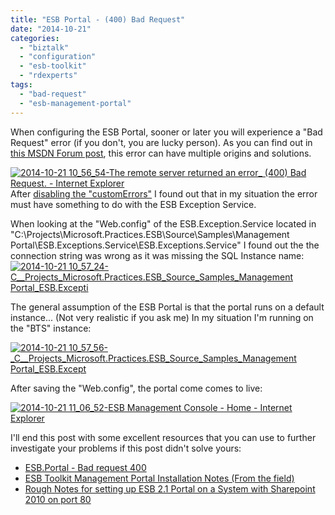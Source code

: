 ```yaml
---
title: "ESB Portal - (400) Bad Request"
date: "2014-10-21"
categories: 
  - "biztalk"
  - "configuration"
  - "esb-toolkit"
  - "rdexperts"
tags: 
  - "bad-request"
  - "esb-management-portal"
---
```


When configuring the ESB Portal, sooner or later you will experience a "Bad Request" error (if you don't, you are lucky person). As you can find out in [this MSDN Forum post](https://social.msdn.microsoft.com/Forums/en-US/1fb510a8-9f4b-4e1e-9261-3273b037786c/esbportal-bad-request-400?forum=biztalkesb), this error can have multiple origins and solutions.

[![2014-10-21 10_56_54-The remote server returned an error_ (400) Bad Request. - Internet Explorer](/images/2014-10-21-10_56_54-The-remote-server-returned-an-error_-400-Bad-Request.-Internet-Explorer1.png)](http://blog.jeroenmaes.eu/wp-content/uploads/2014/10/2014-10-21-10_56_54-The-remote-server-returned-an-error_-400-Bad-Request.-Internet-Explorer1.png)After [disabling the "customErrors"](http://blog.jeroenmaes.eu/2014/10/esb-portal-unhandled-exception/ "ESB Portal – Unhandled Exception") I found out that in my situation the error must have something to do with the ESB Exception Service.

When looking at the "Web.config" of the ESB.Exception.Service located in "C:\\Projects\\Microsoft.Practices.ESB\\Source\\Samples\\Management Portal\\ESB.Exceptions.Service\\ESB.Exceptions.Service" I found out the the connection string was wrong as it was missing the SQL Instance name:[![2014-10-21 10_57_24-C__Projects_Microsoft.Practices.ESB_Source_Samples_Management Portal_ESB.Excepti](/images/2014-10-21-10_57_24-C__Projects_Microsoft.Practices.ESB_Source_Samples_Management-Portal_ESB.Excepti.png)](http://blog.jeroenmaes.eu/wp-content/uploads/2014/10/2014-10-21-10_57_24-C__Projects_Microsoft.Practices.ESB_Source_Samples_Management-Portal_ESB.Excepti.png)

The general assumption of the ESB Portal is that the portal runs on a default instance... (Not very realistic if you ask me) In my situation I'm running on the "BTS" instance:

[![2014-10-21 10_57_56-_C__Projects_Microsoft.Practices.ESB_Source_Samples_Management Portal_ESB.Except](/images/2014-10-21-10_57_56-_C__Projects_Microsoft.Practices.ESB_Source_Samples_Management-Portal_ESB.Except.png)](http://blog.jeroenmaes.eu/wp-content/uploads/2014/10/2014-10-21-10_57_56-_C__Projects_Microsoft.Practices.ESB_Source_Samples_Management-Portal_ESB.Except.png)

After saving the "Web.config", the portal come comes to live:

[![2014-10-21 11_06_52-ESB Management Console - Home - Internet Explorer](/images/2014-10-21-11_06_52-ESB-Management-Console-Home-Internet-Explorer.png)](http://blog.jeroenmaes.eu/wp-content/uploads/2014/10/2014-10-21-11_06_52-ESB-Management-Console-Home-Internet-Explorer.png)

I'll end this post with some excellent resources that you can use to further investigate your problems if this post didn't solve yours:

- [ESB.Portal - Bad request 400](https://social.msdn.microsoft.com/forums/windowsapps/it-it/1fb510a8-9f4b-4e1e-9261-3273b037786c/esbportal-bad-request-400?forum=biztalkesb)
- [ESB Toolkit Management Portal Installation Notes (From the field)](http://dgoins.wordpress.com/2010/05/01/esb-toolkit-management-portal-installation-notes-from-the-field-2/)
- [Rough Notes for setting up ESB 2.1 Portal on a System with Sharepoint 2010 on port 80](http://dgoins.wordpress.com/2010/09/21/rough-notes-for-setting-up-esb-2-1-portal-on-a-system-with-sharepoint-2010-on-port-80/)
